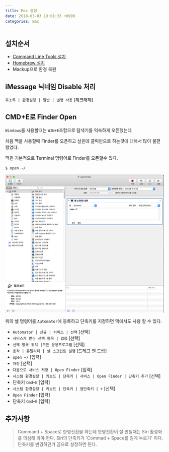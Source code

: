 ```yaml
---
title: Mac 설정
date: 2018-03-03 13:01:33 +0900
categories: mac
---
```


## 설치순서

- [Command Line Tools 설치](http://macnews.tistory.com/4243)
- [Homebrew 설치](https://brew.sh)
- Mackup으로 환경 복원


## iMessage 닉네임 Disable 처리

`주소록 | 환경설정 | 일반 | 별명 사용` [체크해제]


## CMD+E로 Finder Open

`Windows`를 사용할때는 `WIN+E`조합으로 탐색기를 익숙하게 오픈했는데

처음 맥을 사용할때 Finder를 오픈하고 싶은데 클릭만으로 하는것에 대해서 많이 불편했었다.

맥은 기본적으로 Terminal 명령어로 Finder를 오픈할수 있다.

```
$ open ~/
```
![파인더](/assets/images/open-finder.png)


위의 쉘 명령어를 `Automator`에 등록하고 단축키를 지정하면 맥에서도 사용 할 수 있다.

- `Automator | 신규 | 서비스 | 선택` [선택]
- `서비스가 받는 선택 항목 | 없음` [선택]
- `선택 항목 위치 |모든 응용프로그램` [선택]
- `동작 | 유틸리티 | 쉘 스크립트 실행` [드레그 앤 드랍]
- `open ~/` [입력]
- `저장` [선택]
- `다음으로 서비스 저장 | Open Finder` [입력]
- `시스템 환경설정 | 키보드 | 단축키 | 서비스 | Open Finder | 단축키 추가` [선택]
- 단축키 `Cmd+E` [입력]
- `시스템 환경설정 | 키보드 | 단축키 | 앱단축키 | +` [선택]
- `Open Finder` [입력]
- 단축키 `Cmd+E` [입력]

## 추가사항

>Command + Space로 한영전환을 하는데 한영전환이 잘 안될때는 Siri 활성화를 의심해 봐야 한다.
>Siri의 단축키가 'Commad + Space를 길게 누르기' 이다.
>단축키를 변경하던가 끔으로 설정하면 된다.


